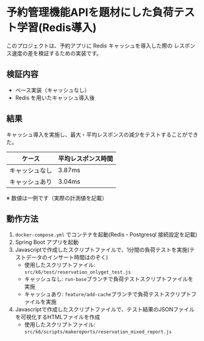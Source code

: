 # 予約管理機能APIを題材にした負荷テスト学習(Redis導入)

このプロジェクトは、予約アプリに Redis キャッシュを導入した際の
レスポンス速度の差を検証するための実装です。

## 検証内容
- ベース実装（キャッシュなし）
- Redis を用いたキャッシュ導入後

## 結果
キャッシュ導入を実施し、最大・平均レスポンスの減少をテストすることができた。

| ケース | 平均レスポンス時間 |
|--------|------------------|
| キャッシュなし | 3.87ms |
| キャッシュあり | 3.04ms |

※ 数値は一例です（実際の計測値を記載）

## 動作方法
1. `docker-compose.yml` でコンテナを起動(Redis・Postgresql 接続設定を記載)
2. Spring Boot アプリを起動
3. Javascriptで作成したスクリプトファイルで、1分間の負荷テストを実施(テストデータのインサート時間はのぞく)
   - 使用したスクリプトファイル: `src/k6/test/reservation_onlyget_test.js`
   - キャッシュなし: `run-base`ブランチで負荷テストスクリプトファイルを実施
   - キャッシュあり: `feature/add-cache`ブランチで負荷テストスクリプトファイルを実施
4. Javascriptで作成したスクリプトファイルで、テスト結果のJSONファイルを可視化するHTMLファイルを作成
   - 使用したスクリプトファイル:　`src/k6/scripts/makereports/reservation_mixed_report.js`

